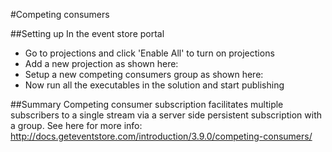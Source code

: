 #Competing consumers

##Setting up
In the event store portal
- Go to projections and click 'Enable All' to turn on projections
- Add a new projection as shown here: 
- Setup a new competing consumers group as shown here:
- Now run all the executables in the solution and start publishing

##Summary
Competing consumer subscription facilitates multiple subscribers to a single stream via a server side persistent subscription with a group. See here for more info: http://docs.geteventstore.com/introduction/3.9.0/competing-consumers/

